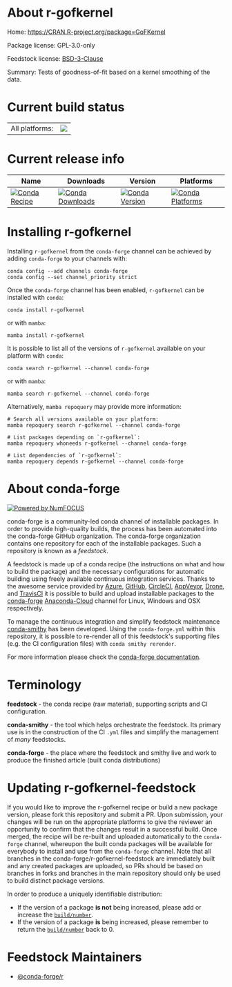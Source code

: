 About r-gofkernel
=================

Home: https://CRAN.R-project.org/package=GoFKernel

Package license: GPL-3.0-only

Feedstock license: [BSD-3-Clause](https://github.com/conda-forge/r-gofkernel-feedstock/blob/main/LICENSE.txt)

Summary: Tests of goodness-of-fit based on a kernel smoothing of the data.

Current build status
====================


<table><tr><td>All platforms:</td>
    <td>
      <a href="https://dev.azure.com/conda-forge/feedstock-builds/_build/latest?definitionId=14417&branchName=main">
        <img src="https://dev.azure.com/conda-forge/feedstock-builds/_apis/build/status/r-gofkernel-feedstock?branchName=main">
      </a>
    </td>
  </tr>
</table>

Current release info
====================

| Name | Downloads | Version | Platforms |
| --- | --- | --- | --- |
| [![Conda Recipe](https://img.shields.io/badge/recipe-r--gofkernel-green.svg)](https://anaconda.org/conda-forge/r-gofkernel) | [![Conda Downloads](https://img.shields.io/conda/dn/conda-forge/r-gofkernel.svg)](https://anaconda.org/conda-forge/r-gofkernel) | [![Conda Version](https://img.shields.io/conda/vn/conda-forge/r-gofkernel.svg)](https://anaconda.org/conda-forge/r-gofkernel) | [![Conda Platforms](https://img.shields.io/conda/pn/conda-forge/r-gofkernel.svg)](https://anaconda.org/conda-forge/r-gofkernel) |

Installing r-gofkernel
======================

Installing `r-gofkernel` from the `conda-forge` channel can be achieved by adding `conda-forge` to your channels with:

```
conda config --add channels conda-forge
conda config --set channel_priority strict
```

Once the `conda-forge` channel has been enabled, `r-gofkernel` can be installed with `conda`:

```
conda install r-gofkernel
```

or with `mamba`:

```
mamba install r-gofkernel
```

It is possible to list all of the versions of `r-gofkernel` available on your platform with `conda`:

```
conda search r-gofkernel --channel conda-forge
```

or with `mamba`:

```
mamba search r-gofkernel --channel conda-forge
```

Alternatively, `mamba repoquery` may provide more information:

```
# Search all versions available on your platform:
mamba repoquery search r-gofkernel --channel conda-forge

# List packages depending on `r-gofkernel`:
mamba repoquery whoneeds r-gofkernel --channel conda-forge

# List dependencies of `r-gofkernel`:
mamba repoquery depends r-gofkernel --channel conda-forge
```


About conda-forge
=================

[![Powered by
NumFOCUS](https://img.shields.io/badge/powered%20by-NumFOCUS-orange.svg?style=flat&colorA=E1523D&colorB=007D8A)](https://numfocus.org)

conda-forge is a community-led conda channel of installable packages.
In order to provide high-quality builds, the process has been automated into the
conda-forge GitHub organization. The conda-forge organization contains one repository
for each of the installable packages. Such a repository is known as a *feedstock*.

A feedstock is made up of a conda recipe (the instructions on what and how to build
the package) and the necessary configurations for automatic building using freely
available continuous integration services. Thanks to the awesome service provided by
[Azure](https://azure.microsoft.com/en-us/services/devops/), [GitHub](https://github.com/),
[CircleCI](https://circleci.com/), [AppVeyor](https://www.appveyor.com/),
[Drone](https://cloud.drone.io/welcome), and [TravisCI](https://travis-ci.com/)
it is possible to build and upload installable packages to the
[conda-forge](https://anaconda.org/conda-forge) [Anaconda-Cloud](https://anaconda.org/)
channel for Linux, Windows and OSX respectively.

To manage the continuous integration and simplify feedstock maintenance
[conda-smithy](https://github.com/conda-forge/conda-smithy) has been developed.
Using the ``conda-forge.yml`` within this repository, it is possible to re-render all of
this feedstock's supporting files (e.g. the CI configuration files) with ``conda smithy rerender``.

For more information please check the [conda-forge documentation](https://conda-forge.org/docs/).

Terminology
===========

**feedstock** - the conda recipe (raw material), supporting scripts and CI configuration.

**conda-smithy** - the tool which helps orchestrate the feedstock.
                   Its primary use is in the construction of the CI ``.yml`` files
                   and simplify the management of *many* feedstocks.

**conda-forge** - the place where the feedstock and smithy live and work to
                  produce the finished article (built conda distributions)


Updating r-gofkernel-feedstock
==============================

If you would like to improve the r-gofkernel recipe or build a new
package version, please fork this repository and submit a PR. Upon submission,
your changes will be run on the appropriate platforms to give the reviewer an
opportunity to confirm that the changes result in a successful build. Once
merged, the recipe will be re-built and uploaded automatically to the
`conda-forge` channel, whereupon the built conda packages will be available for
everybody to install and use from the `conda-forge` channel.
Note that all branches in the conda-forge/r-gofkernel-feedstock are
immediately built and any created packages are uploaded, so PRs should be based
on branches in forks and branches in the main repository should only be used to
build distinct package versions.

In order to produce a uniquely identifiable distribution:
 * If the version of a package **is not** being increased, please add or increase
   the [``build/number``](https://docs.conda.io/projects/conda-build/en/latest/resources/define-metadata.html#build-number-and-string).
 * If the version of a package **is** being increased, please remember to return
   the [``build/number``](https://docs.conda.io/projects/conda-build/en/latest/resources/define-metadata.html#build-number-and-string)
   back to 0.

Feedstock Maintainers
=====================

* [@conda-forge/r](https://github.com/conda-forge/r/)

